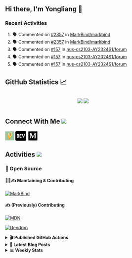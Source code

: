 ## Hi there, I'm Yongliang 👋

### Recent Activities

<!--START_SECTION:activity-->
1. 🗣 Commented on [#2357](https://github.com/MarkBind/markbind/pull/2357#issuecomment-1733771743) in [MarkBind/markbind](https://github.com/MarkBind/markbind)
2. 🗣 Commented on [#2357](https://github.com/MarkBind/markbind/pull/2357#issuecomment-1731264509) in [MarkBind/markbind](https://github.com/MarkBind/markbind)
3. 🗣 Commented on [#157](https://github.com/nus-cs2103-AY2324S1/forum/issues/157#issuecomment-1727629851) in [nus-cs2103-AY2324S1/forum](https://github.com/nus-cs2103-AY2324S1/forum)
4. 🗣 Commented on [#157](https://github.com/nus-cs2103-AY2324S1/forum/issues/157#issuecomment-1727456382) in [nus-cs2103-AY2324S1/forum](https://github.com/nus-cs2103-AY2324S1/forum)
5. 🗣 Commented on [#157](https://github.com/nus-cs2103-AY2324S1/forum/issues/157#issuecomment-1726978058) in [nus-cs2103-AY2324S1/forum](https://github.com/nus-cs2103-AY2324S1/forum)
<!--END_SECTION:activity-->

## GitHub Statistics :chart_with_upwards_trend:
<div align="center">
<div style="display: flex; align-items: center; justify-content: center;">

[![](https://github-readme-stats-tlylt.vercel.app/api?username=tlylt&show_icons=true&theme=tokyonight&hide_border=true&locale=en)](https://github.com/tlylt)
[![](https://github-readme-streak-stats.herokuapp.com/?user=tlylt&theme=tokyonight&hide_border=true)](https://github.com/tlylt)
</div>
</div>

## Connect With Me <img src="https://media.giphy.com/media/2wh5K5yE3ulp3xgYcG/giphy-downsized.gif" width="30">

<a href="https://www.yongliangliu.com/" target="_blank"><img align="center" src="static/site-icon.png" alt="yongliangliu.com" height="29" width="29" /></a>
<a href="https://dev.to/tlylt" target="_blank"><img align="center" src="static/dev-badge.svg" alt="dev.to/tlylt" height="35" width="35" /></a>
<a href="https://tlylt.medium.com" target="_blank"><img align="center" src="static/medium.png" alt="tlylt.medium.com" height="35" width="35" /></a>

## Activities <img src="https://media.giphy.com/media/WUlplcMpOCEmTGBtBW/giphy.gif" width="30">

### 🔭 Open Source

#### 👷‍♂️✍️ Maintaining & Contributing
[![MarkBind](https://github-readme-stats-tlylt.vercel.app/api/pin/?username=markbind&repo=markbind)](https://github.com/MarkBind/markbind)

#### ✍️ (Previously) Contributing
[![MDN](https://github-readme-stats-tlylt.vercel.app/api/pin/?username=mdn&repo=content)](https://github.com/mdn/content/issues?q=is%3Aopen+involves%3A%40me+sort%3Aupdated-desc)

[![Dendron](https://github-readme-stats-tlylt.vercel.app/api/pin/?username=dendronhq&repo=dendron)](https://github.com/dendronhq/dendron/issues?q=is%3Aopen+involves%3A%40me+sort%3Aupdated-desc)

<details>
<summary> <b>🎬 Published GitHub Actions </b> </summary>

[![install-graphviz](https://github-readme-stats-tlylt.vercel.app/api/pin/?username=tlylt&repo=install-graphviz)](https://github.com/tlylt/install-graphviz)

[![reposense-action](https://github-readme-stats-tlylt.vercel.app/api/pin/?username=tlylt&repo=reposense-action)](https://github.com/tlylt/reposense-action)

[![markbin-action](https://github-readme-stats-tlylt.vercel.app/api/pin/?username=markbind&repo=markbind-action)](https://github.com/MarkBind/markbind-action)

</details>

<details>
<summary> <b>📕 Latest Blog Posts</b> </summary>

<!-- BLOG-POST-LIST:START -->
- [End of Year 3 Sem 2](https://yongliangliu.com/blog/end-of-year-3-sem-2)
- [Deploy a ChatGPT API Server in no time](https://yongliangliu.com/blog/chatgpt-nextjs-server)
- [Creating a regex-based Markdown parser in TypeScript](https://yongliangliu.com/blog/rmark)
- [Create VSCode Snippets for Markdown Blog Workflows](https://yongliangliu.com/blog/vscode-snippets)
- [Brag Doc 2023](https://yongliangliu.com/blog/brag-doc-2023)
<!-- BLOG-POST-LIST:END -->

</details>

<details>
<summary> <b>📊 Weekly Stats</b> </summary>

<!--START_SECTION:waka-->
![Code Time](http://img.shields.io/badge/Code%20Time-1%2C138%20hrs%208%20mins-blue)

**🐱 My GitHub Data** 

> 📦 659.7 kB Used in GitHub's Storage 
 > 
> 🏆 1,542 Contributions in the Year 2023
 > 
> 🚫 Not Opted to Hire
 > 
> 📜 174 Public Repositories 
 > 
> 🔑 40 Private Repositories 
 > 
**I'm an Early 🐤** 

```text
🌞 Morning                3932 commits        ███████░░░░░░░░░░░░░░░░░░   29.35 % 
🌆 Daytime                3595 commits        ███████░░░░░░░░░░░░░░░░░░   26.83 % 
🌃 Evening                4975 commits        █████████░░░░░░░░░░░░░░░░   37.13 % 
🌙 Night                  897 commits         ██░░░░░░░░░░░░░░░░░░░░░░░   06.69 % 
```
📅 **I'm Most Productive on Wednesday** 

```text
Monday                   1750 commits        ███░░░░░░░░░░░░░░░░░░░░░░   13.06 % 
Tuesday                  1942 commits        ████░░░░░░░░░░░░░░░░░░░░░   14.49 % 
Wednesday                2156 commits        ████░░░░░░░░░░░░░░░░░░░░░   16.09 % 
Thursday                 1678 commits        ███░░░░░░░░░░░░░░░░░░░░░░   12.52 % 
Friday                   1729 commits        ███░░░░░░░░░░░░░░░░░░░░░░   12.90 % 
Saturday                 2054 commits        ████░░░░░░░░░░░░░░░░░░░░░   15.33 % 
Sunday                   2090 commits        ████░░░░░░░░░░░░░░░░░░░░░   15.60 % 
```


📊 **This Week I Spent My Time On** 

```text
🕑︎ Time Zone: Asia/Singapore

💬 Programming Languages: 
Markdown                 3 hrs 56 mins       ████████████░░░░░░░░░░░░░   48.94 % 
TypeScript               3 hrs 46 mins       ████████████░░░░░░░░░░░░░   46.83 % 
Rust                     11 mins             █░░░░░░░░░░░░░░░░░░░░░░░░   02.30 % 
JavaScript               4 mins              ░░░░░░░░░░░░░░░░░░░░░░░░░   01.02 % 
JSON                     3 mins              ░░░░░░░░░░░░░░░░░░░░░░░░░   00.73 % 
```


 Last Updated on 27/09/2023 00:46:32 UTC
<!--END_SECTION:waka-->

</details>

